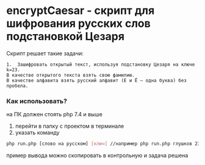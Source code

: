 # encryptCaesar - скрипт для шифрования русских слов подстановкой Цезаря

Скрипт решает такие задачи:
```
1.	Зашифровать открытый текст, используя подстановку Цезаря на ключе k=23. 
В качестве открытого текста взять свою фамилию. 
В качестве алфавита взять русский алфавит (Е и Ё – одна буква) без пробела.
```

### Как использовать?
на ПК должен стоять php 7.4 и выше

1) перейти в папку с проектом в терминале
2) указать команду
```bash
php run.php [слово на русском] [ключ] //например php run.php глушков 23
```

пример вывода можно скопировать в контрольную и задача решена

